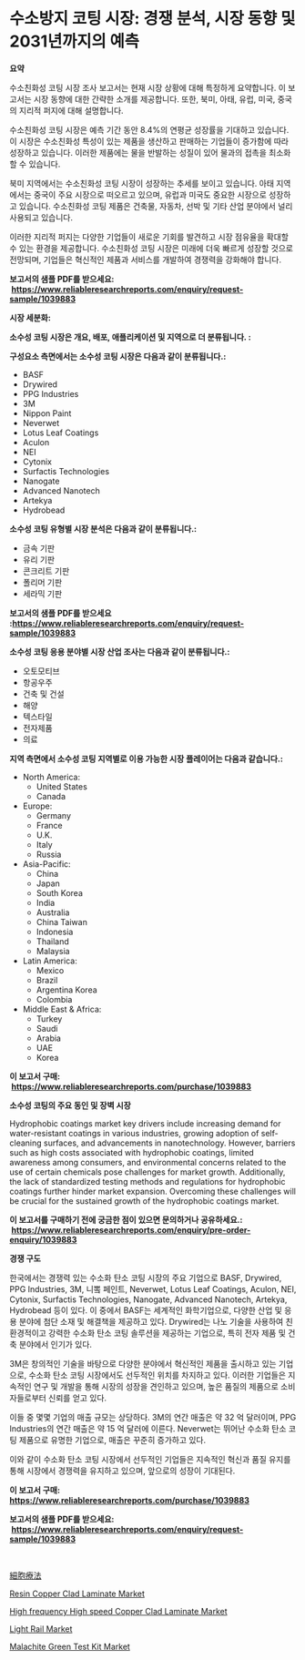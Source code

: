 <p><h1>수소방지 코팅 시장: 경쟁 분석, 시장 동향 및 2031년까지의 예측</h1></p><p><strong>요약</strong></p>
<p><p>수소친화성 코팅 시장 조사 보고서는 현재 시장 상황에 대해 특정하게 요약합니다. 이 보고서는 시장 동향에 대한 간략한 소개를 제공합니다. 또한, 북미, 아태, 유럽, 미국, 중국의 지리적 퍼지에 대해 설명합니다.</p><p>수소친화성 코팅 시장은 예측 기간 동안 8.4%의 연평균 성장률을 기대하고 있습니다. 이 시장은 수소친화성 특성이 있는 제품을 생산하고 판매하는 기업들이 증가함에 따라 성장하고 있습니다. 이러한 제품에는 물을 반발하는 성질이 있어 물과의 접촉을 최소화할 수 있습니다.</p><p>북미 지역에서는 수소친화성 코팅 시장이 성장하는 추세를 보이고 있습니다. 아태 지역에서는 중국이 주요 시장으로 떠오르고 있으며, 유럽과 미국도 중요한 시장으로 성장하고 있습니다. 수소친화성 코팅 제품은 건축물, 자동차, 선박 및 기타 산업 분야에서 널리 사용되고 있습니다.</p><p>이러한 지리적 퍼지는 다양한 기업들이 새로운 기회를 발견하고 시장 점유율을 확대할 수 있는 환경을 제공합니다. 수소친화성 코팅 시장은 미래에 더욱 빠르게 성장할 것으로 전망되며, 기업들은 혁신적인 제품과 서비스를 개발하여 경쟁력을 강화해야 합니다.</p></p>
<p><strong>보고서의 샘플 PDF를 받으세요: &nbsp;<a href="https://www.reliableresearchreports.com/enquiry/request-sample/1039883">https://www.reliableresearchreports.com/enquiry/request-sample/1039883</a></strong></p>
<p><strong>시장 세분화:</strong></p>
<p><strong> 소수성 코팅 시장은 개요, 배포, 애플리케이션 및 지역으로 더 분류됩니다. :</strong></p>
<p><strong>구성요소 측면에서는 소수성 코팅 시장은 다음과 같이 분류됩니다.:</strong></p>
<p><ul><li>BASF</li><li>Drywired</li><li>PPG Industries</li><li>3M</li><li>Nippon Paint</li><li>Neverwet</li><li>Lotus Leaf Coatings</li><li>Aculon</li><li>NEI</li><li>Cytonix</li><li>Surfactis Technologies</li><li>Nanogate</li><li>Advanced Nanotech</li><li>Artekya</li><li>Hydrobead</li></ul></p>
<p><strong> 소수성 코팅 유형별 시장 분석은 다음과 같이 분류됩니다.:</strong></p>
<p><ul><li>금속 기판</li><li>유리 기판</li><li>콘크리트 기판</li><li>폴리머 기판</li><li>세라믹 기판</li></ul></p>
<p><strong>보고서의 샘플 PDF를 받으세요 :<a href="https://www.reliableresearchreports.com/enquiry/request-sample/1039883">https://www.reliableresearchreports.com/enquiry/request-sample/1039883</a></strong></p>
<p><strong> 소수성 코팅 응용 분야별 시장 산업 조사는 다음과 같이 분류됩니다.:</strong></p>
<p><ul><li>오토모티브</li><li>항공우주</li><li>건축 및 건설</li><li>해양</li><li>텍스타일</li><li>전자제품</li><li>의료</li></ul></p>
<p><strong>지역 측면에서 소수성 코팅 지역별로 이용 가능한 시장 플레이어는 다음과 같습니다.:</strong></p>
<p><ul>
    <li>
        North America:
        <ul>
            <li>United States</li>
            <li>Canada</li>
        </ul>
    </li>
    <li>
        Europe:
        <ul>
            <li>Germany</li>
            <li>France</li>
            <li>U.K.</li>
            <li>Italy</li>
            <li>Russia</li>
        </ul>
    </li>
    <li>
        Asia-Pacific:
        <ul>
            <li>China</li>
            <li>Japan</li>
            <li>South Korea</li>
            <li>India</li>
            <li>Australia</li>
            <li>China Taiwan</li>
            <li>Indonesia</li>
            <li>Thailand</li>
            <li>Malaysia</li>
        </ul>
    </li>
    <li>
        Latin America:
        <ul>
            <li>Mexico</li>
            <li>Brazil</li>
            <li>Argentina Korea</li>
            <li>Colombia</li>
        </ul>
    </li>
    <li>
        Middle East & Africa:
        <ul>
            <li>Turkey</li>
            <li>Saudi</li>
            <li>Arabia</li>
            <li>UAE</li>
            <li>Korea</li>
        </ul>
    </li>
    </ul></p>
<p><strong>이 보고서 구매: &nbsp;<a href="https://www.reliableresearchreports.com/purchase/1039883">https://www.reliableresearchreports.com/purchase/1039883</a></strong></p>
<p><strong>소수성 코팅의 주요 동인 및 장벽 시장</strong></p>
<p><p>Hydrophobic coatings market key drivers include increasing demand for water-resistant coatings in various industries, growing adoption of self-cleaning surfaces, and advancements in nanotechnology. However, barriers such as high costs associated with hydrophobic coatings, limited awareness among consumers, and environmental concerns related to the use of certain chemicals pose challenges for market growth. Additionally, the lack of standardized testing methods and regulations for hydrophobic coatings further hinder market expansion. Overcoming these challenges will be crucial for the sustained growth of the hydrophobic coatings market.</p></p>
<p><strong>이 보고서를 구매하기 전에 궁금한 점이 있으면 문의하거나 공유하세요.: &nbsp;<a href="https://www.reliableresearchreports.com/enquiry/pre-order-enquiry/1039883">https://www.reliableresearchreports.com/enquiry/pre-order-enquiry/1039883</a></strong></p>
<p><strong>경쟁 구도</strong></p>
<p><p>한국에서는 경쟁력 있는 수소화 탄소 코팅 시장의 주요 기업으로 BASF, Drywired, PPG Industries, 3M, 니뽘 페인트, Neverwet, Lotus Leaf Coatings, Aculon, NEI, Cytonix, Surfactis Technologies, Nanogate, Advanced Nanotech, Artekya, Hydrobead 등이 있다. 이 중에서 BASF는 세계적인 화학기업으로, 다양한 산업 및 응용 분야에 첨단 소재 및 해결책을 제공하고 있다. Drywired는 나노 기술을 사용하여 친환경적이고 강력한 수소화 탄소 코팅 솔루션을 제공하는 기업으로, 특히 전자 제품 및 건축 분야에서 인기가 있다.</p><p>3M은 창의적인 기술을 바탕으로 다양한 분야에서 혁신적인 제품을 출시하고 있는 기업으로, 수소화 탄소 코팅 시장에서도 선두적인 위치를 차지하고 있다. 이러한 기업들은 지속적인 연구 및 개발을 통해 시장의 성장을 견인하고 있으며, 높은 품질의 제품으로 소비자들로부터 신뢰를 얻고 있다.</p><p>이들 중 몇몇 기업의 매출 규모는 상당하다. 3M의 연간 매출은 약 32 억 달러이며, PPG Industries의 연간 매출은 약 15 억 달러에 이른다. Neverwet는 뛰어난 수소화 탄소 코팅 제품으로 유명한 기업으로, 매출은 꾸준히 증가하고 있다.</p><p>이와 같이 수소화 탄소 코팅 시장에서 선두적인 기업들은 지속적인 혁신과 품질 유지를 통해 시장에서 경쟁력을 유지하고 있으며, 앞으로의 성장이 기대된다.</p></p>
<p><strong>이 보고서 구매: &nbsp; <a href="https://www.reliableresearchreports.com/purchase/1039883">https://www.reliableresearchreports.com/purchase/1039883</a></strong></p>
<p><strong>보고서의 샘플 PDF를 받으세요: &nbsp;<a href="https://www.reliableresearchreports.com/enquiry/request-sample/1039883">https://www.reliableresearchreports.com/enquiry/request-sample/1039883</a></strong><strong></strong></p>
<p>&nbsp;</p>
<p><p><a href="https://github.com/ycmtqqhvk3273/Market-Research-Report-List-1/blob/main/17350234649.md">細胞療法</a></p><p><a href="https://issuu.com/reportprime-2/docs/resin-copper-clad-laminate-market-size-2030.pptx">Resin Copper Clad Laminate Market</a></p><p><a href="https://issuu.com/reportprime-2/docs/high-frequency-high-speed-copper-cl_59a2c69310ee2b">High frequency High speed Copper Clad Laminate Market</a></p><p><a href="https://flame-sidecar-702.notion.site/Light-Rail-Market-with-the-goal-of-estimating-the-market-size-and-future-growth-potential-of-various-90db20a8dd204cdcad5c417a3027f2c3">Light Rail Market</a></p><p><a href="https://github.com/irfadac/Market-Research-Report-List-2/blob/main/malachite-green-test-kit-market.md">Malachite Green Test Kit Market</a></p></p>